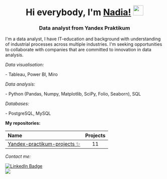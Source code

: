 <h1 align="center">Hi everybody, I'm <a href="https://github.com/emesheva/" target="_blank">Nadia!</a> 
<img src="https://github.com/blackcater/blackcater/raw/main/images/Hi.gif" height="32"/></h1>
<h3 align="center">Data analyst from Yandex Praktikum</h3>
<p>I'm a data analyst, I have IT-education and background with understanding of industrial processes across multiple industries. I'm seeking opportunities to collaborate with companies that are committed to innovation in data analysis.</p>
<i>Data visualisation:</i>
<p>- Tableau, Power BI, Miro</p>


<i>Data analysis:</i>
<p>- Python (Pandas, Numpy, Matplotlib, SciPy, Folio, Seaborn), SQL</p>

<i>Databases:</i>
<p>- PostgreSQL, MySQL</p>


<b>My repositories:</b>

| Name                                      | Projects |
:-------------------------------------------|:---------:
|[Yandex-practikum-projects ✨](https://github.com/emesheva/yandex-praktikum-projects/)| 11 |

<i>Contact me:</i>
<div id="badges">
  <a href="https://www.linkedin.com/in/nadia-emesheva/">
    <img src="https://img.shields.io/badge/LinkedIn-blue?style=for-the-badge&logo=linkedin&logoColor=white" alt="LinkedIn Badge"/>
  </a>
 </div>
<div id="badges">
  <a href="https://t.me/emesheva/">
    <img src="https://img.shields.io/badge/Telegram-white?style=for-the-badge&logo=Telegram&logoColor=blue"/> 
   </a>
 </div>   
<!--
**emesheva/emesheva** is a ✨ _special_ ✨ repository because its `README.md` (this file) appears on your GitHub profile.

 







[![Top Langs](https://github-readme-stats.vercel.app/api/top-langs/?username=emesheva&layout=compact)](https://github.com/emesheva/github-readme-stats)


